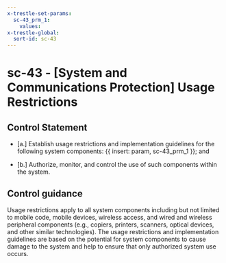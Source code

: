 ```yaml
---
x-trestle-set-params:
  sc-43_prm_1:
    values:
x-trestle-global:
  sort-id: sc-43
---
```


# sc-43 - \[System and Communications Protection\] Usage Restrictions

## Control Statement

- \[a.\] Establish usage restrictions and implementation guidelines for the following system components: {{ insert: param, sc-43_prm_1 }}; and

- \[b.\] Authorize, monitor, and control the use of such components within the system.

## Control guidance

Usage restrictions apply to all system components including but not limited to mobile code, mobile devices, wireless access, and wired and wireless peripheral components (e.g., copiers, printers, scanners, optical devices, and other similar technologies). The usage restrictions and implementation guidelines are based on the potential for system components to cause damage to the system and help to ensure that only authorized system use occurs.
